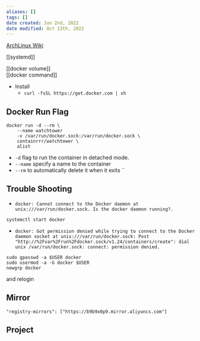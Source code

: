 ```yaml
---
aliases: []
tags: [] 
date created: Jun 2nd, 2022
date modified: Oct 13th, 2022
---
```

[ArchLinux Wiki](https://wiki.archlinux.org/title/docker#Installation)  

[[systemd]]

[[docker volume]]  
[[docker command]]

- Install 
	- `curl -fsSL https://get.docker.com | sh`
## Docker Run Flag
```
docker run -d --rm \
	--name watchtower
	-v /var/run/docker.sock:/var/run/docker.sock \
	containrrr/watchtower \
	alist
```
- `-d` flag to run the container in detached mode. 
- `--name` specify a name to the container
-  `--rm` to automatically delete it when it exits
``

## Trouble Shooting
- `docker: Cannot connect to the Docker daemon at unix:///var/run/docker.sock. Is the docker daemon running?.`

```
systemctl start docker
```

- `docker: Got permission denied while trying to connect to the Docker daemon socket at unix:///var/run/docker.sock: Post "http://%2Fvar%2Frun%2Fdocker.sock/v1.24/containers/create": dial unix /var/run/docker.sock: connect: permission denied.`

```
sudo gpasswd -a $USER docker
sudo usermod -a -G docker $USER
newgrp docker
```

and relogin

## Mirror
`"registry-mirrors": ["https://b9b9x0p9.mirror.aliyuncs.com"]`

## Project
```

```